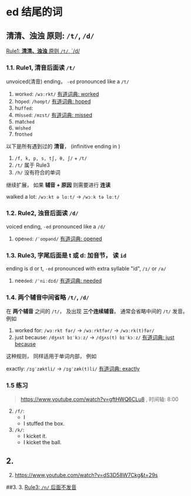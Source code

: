 # ed 结尾的词


## **清清、浊浊** 原则: `/t/`, `/d/`

[Rule1: **清清、浊浊** 原则 `/t/`, `/d/](https://www.youtube.com/watch?v=gftHWQ6CLu8)


### 1.1. Rule1, 清音后面读 `/t/`

unvoiced(清音) ending， `-ed` pronounced like a `/t/`

1. wor`ked`: `/wɜːrkt/` [有道词典: worked](https://dict.youdao.com/result?word=worked&lang=en)
2. ho`ped`: `/hoʊpt/` [有道词典: hoped](https://dict.youdao.com/result?word=hoped&lang=en)
3. hu`ffed`: 
4. mi`ssed`: `/mɪst/` [有道词典: missed](https://dict.youdao.com/result?word=missed&lang=en)
5. mat`ched`
6. wi`shed`
7. fro`thed` 

以下是所有遇到过的 **清音**， (infinitive ending in )

1. `/f, k, p, s, tʃ, θ, ʃ/` + `/t/`
2. `/t/` 属于 Rule3
3. `/h/` 没有符合的单词

继续扩展， 如果 **辅音 + 原因** 则需要进行 **连读**

walked a lot: `/wɔːkt ə lɑːt/` -> `/wɔːk tə lɑːt/`




### 1.2. Rule2, 浊音后面读 `/d/`

voiced ending, `-ed` pronounced like a `/d/`

1. ope`ned`: `/ˈoʊpənd/` [有道词典: opened](https://dict.youdao.com/result?word=opened&lang=en)


### 1.3. Rule3, 字尾后面是 t 或 d: 加音节， 读 `id`

ending is d or t, `-ed` pronounced with extra syllable "id", `/ɪ/` or `/ə/`

1. nee`ded`: `/ˈniːdɪd/` [有道词典: needed](https://dict.youdao.com/result?word=needed&lang=en)


### 1.4. 两个辅音中间省略 `/t/`, `/d/`

在 **两个辅音** 之间的 `/t/`， 及出现 **三个连续辅音**。 通常会省略中间的 `/t/` 发音。 例如

1. worked for: `/wɜːrkt fər/` -> `/wɜːrktfər/` -> `/wɜːrk(t)fər/`
2. just because: `/dʒʌst bɪˈkɔːz/` -> `/dʒʌs(t) bɪˈkɔːz/` [有道词典: just because](https://dict.youdao.com/result?word=just%20because&lang=en)

这种规则， 同样适用于单词内部， 例如

exactly: `/ɪɡˈzæktli/` -> `/ɪɡˈzæk(t)li/` [有道词典: exactly](https://dict.youdao.com/result?word=exactly&lang=en)


### 1.5 练习

> https://www.youtube.com/watch?v=gftHWQ6CLu8 , 时间轴: 8:00 

2. `/f/`: 
    + I 
    + I stuffed the box.
3. `/k/`: 
    + I kicket it.
    + I kicket the ball.


## 2.


2. https://www.youtube.com/watch?v=dS3D58W7Ckg&t=29s

##3.
3. [Rule3: `/n/` 后面不发音](https://www.youtube.com/watch?v=-JFTlwVPaSk&t=22s)